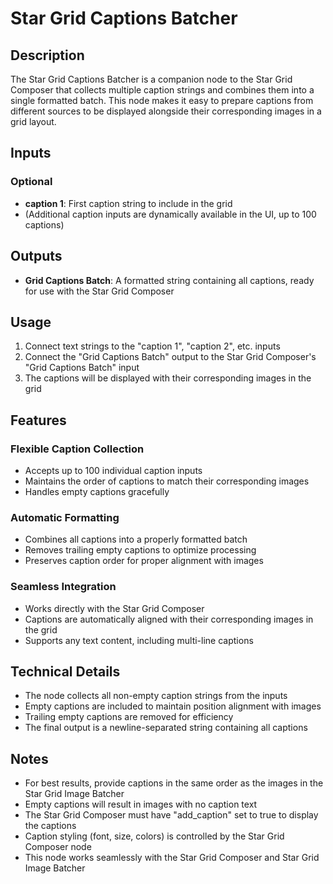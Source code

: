 # Star Grid Captions Batcher

## Description
The Star Grid Captions Batcher is a companion node to the Star Grid Composer that collects multiple caption strings and combines them into a single formatted batch. This node makes it easy to prepare captions from different sources to be displayed alongside their corresponding images in a grid layout.

## Inputs

### Optional
- **caption 1**: First caption string to include in the grid
- (Additional caption inputs are dynamically available in the UI, up to 100 captions)

## Outputs
- **Grid Captions Batch**: A formatted string containing all captions, ready for use with the Star Grid Composer

## Usage
1. Connect text strings to the "caption 1", "caption 2", etc. inputs
2. Connect the "Grid Captions Batch" output to the Star Grid Composer's "Grid Captions Batch" input
3. The captions will be displayed with their corresponding images in the grid

## Features

### Flexible Caption Collection
- Accepts up to 100 individual caption inputs
- Maintains the order of captions to match their corresponding images
- Handles empty captions gracefully

### Automatic Formatting
- Combines all captions into a properly formatted batch
- Removes trailing empty captions to optimize processing
- Preserves caption order for proper alignment with images

### Seamless Integration
- Works directly with the Star Grid Composer
- Captions are automatically aligned with their corresponding images in the grid
- Supports any text content, including multi-line captions

## Technical Details
- The node collects all non-empty caption strings from the inputs
- Empty captions are included to maintain position alignment with images
- Trailing empty captions are removed for efficiency
- The final output is a newline-separated string containing all captions

## Notes
- For best results, provide captions in the same order as the images in the Star Grid Image Batcher
- Empty captions will result in images with no caption text
- The Star Grid Composer must have "add_caption" set to true to display the captions
- Caption styling (font, size, colors) is controlled by the Star Grid Composer node
- This node works seamlessly with the Star Grid Composer and Star Grid Image Batcher
